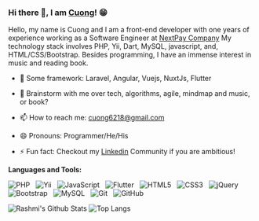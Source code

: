 ### Hi there 👋, I am [Cuong](https://github.com/cuong6218)! 😁
<!--
**cuong6218/cuong6218** is a ✨ _special_ ✨ repository because its `README.md` (this file) appears on your GitHub profile.
Here are some ideas to get you started:

- 🔭 I’m currently working on ...
- 🌱 I’m currently learning ...
- 👯 I’m looking to collaborate on ...
- 🤔 I’m looking for help with ...
- 💬 Ask me about ...
- 📫 How to reach me: ...
- 😄 Pronouns: ...
- ⚡ Fun fact: ...
- 🤔 I’m looking for help with Statistics
- 👯 I’m looking to collaborate on ...
-->

Hello, my name is Cuong and I am a front-end developer with one years of experience working as a Software Engineer at [NextPay Company](https://www.nextpay.vn/) My technology stack involves PHP, Yii, Dart, MySQL, javascript, and, HTML/CSS/Bootstrap. Besides programming, I have an immense interest in music and reading book.

- 🔭 Some framework: Laravel, Angular, Vuejs, NuxtJs, Flutter
- 💬 Brainstorm with me over tech, algorithms, agile, mindmap and music, or book?
- 📫 How to reach me: cuong6218@gmail.com
- 😄 Pronouns: Programmer/He/His

- ⚡ Fun fact: Checkout my [Linkedin](https://www.linkedin.com/in/cuong-duong-manh-98b5a11a3/) Community if you are ambitious!


**Languages and Tools:** 

![PHP](https://img.shields.io/badge/-Php-black?logo=php&style=social)&nbsp;&nbsp;
![Yii](https://img.shields.io/badge/-Yii-black?logo=&style=social)&nbsp;&nbsp;
![JavaScript](https://img.shields.io/badge/-JavaScript-black?logo=javascript&style=social)&nbsp;&nbsp;
![Flutter](https://img.shields.io/badge/-Flutter-blue?logo=flutter&style=social)&nbsp;&nbsp;
![HTML5](https://img.shields.io/badge/-HTML5-black?logo=html5&style=social)&nbsp;&nbsp;
![CSS3](https://img.shields.io/badge/-CSS3-black?logo=css3&style=social)&nbsp;&nbsp;
![jQuery](https://img.shields.io/badge/-jQuery-black?logo=jquery&style=social)&nbsp;&nbsp;
![Bootstrap](https://img.shields.io/badge/-Bootstrap-black?logo=bootstrap&style=social)&nbsp;&nbsp;
![MySQL](https://img.shields.io/badge/-MySQL-black?logo=mysql&style=social)&nbsp;&nbsp;
![Git](https://img.shields.io/badge/-Git-black?logo=git&style=social)&nbsp;&nbsp;
![GitHub](https://img.shields.io/badge/-GitHub-black?logo=github&style=social)&nbsp;&nbsp;

![Rashmi's Github Stats](https://github-readme-stats.vercel.app/api?username=cuong6218&count_private=true&show_icons=true&include_all_commits=true)
![Top Langs](https://github-readme-stats.vercel.app/api/top-langs/?username=cuong6218&hide=TeX&layout=compact)
